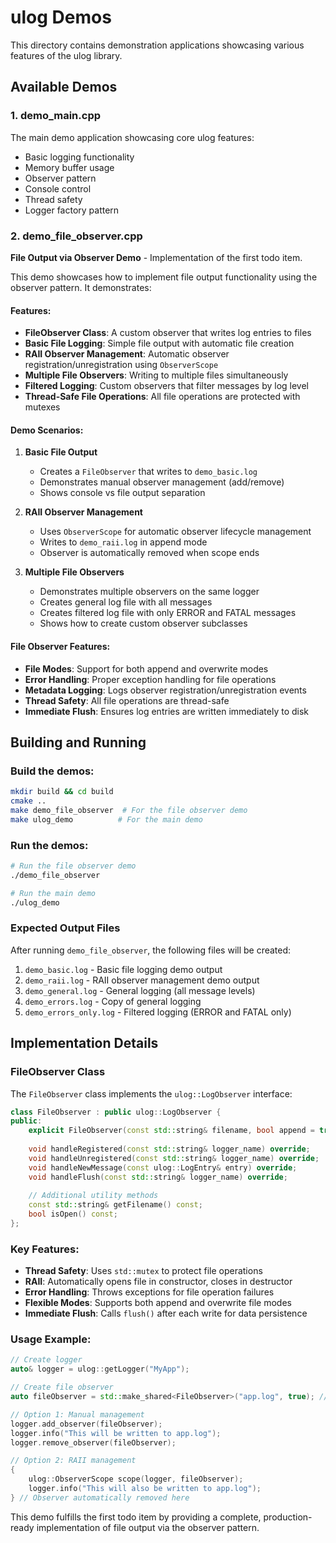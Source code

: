 # ulog Demos

This directory contains demonstration applications showcasing various features of the ulog library.

## Available Demos

### 1. demo_main.cpp
The main demo application showcasing core ulog features:
- Basic logging functionality
- Memory buffer usage
- Observer pattern
- Console control
- Thread safety
- Logger factory pattern

### 2. demo_file_observer.cpp
**File Output via Observer Demo** - Implementation of the first todo item.

This demo showcases how to implement file output functionality using the observer pattern. It demonstrates:

#### Features:
- **FileObserver Class**: A custom observer that writes log entries to files
- **Basic File Logging**: Simple file output with automatic file creation
- **RAII Observer Management**: Automatic observer registration/unregistration using `ObserverScope`
- **Multiple File Observers**: Writing to multiple files simultaneously
- **Filtered Logging**: Custom observers that filter messages by log level
- **Thread-Safe File Operations**: All file operations are protected with mutexes

#### Demo Scenarios:

1. **Basic File Output**
   - Creates a `FileObserver` that writes to `demo_basic.log`
   - Demonstrates manual observer management (add/remove)
   - Shows console vs file output separation

2. **RAII Observer Management**
   - Uses `ObserverScope` for automatic observer lifecycle management
   - Writes to `demo_raii.log` in append mode
   - Observer is automatically removed when scope ends

3. **Multiple File Observers**
   - Demonstrates multiple observers on the same logger
   - Creates general log file with all messages
   - Creates filtered log file with only ERROR and FATAL messages
   - Shows how to create custom observer subclasses

#### File Observer Features:

- **File Modes**: Support for both append and overwrite modes
- **Error Handling**: Proper exception handling for file operations
- **Metadata Logging**: Logs observer registration/unregistration events
- **Thread Safety**: All file operations are thread-safe
- **Immediate Flush**: Ensures log entries are written immediately to disk

## Building and Running

### Build the demos:
```bash
mkdir build && cd build
cmake ..
make demo_file_observer  # For the file observer demo
make ulog_demo          # For the main demo
```

### Run the demos:
```bash
# Run the file observer demo
./demo_file_observer

# Run the main demo
./ulog_demo
```

### Expected Output Files

After running `demo_file_observer`, the following files will be created:

1. `demo_basic.log` - Basic file logging demo output
2. `demo_raii.log` - RAII observer management demo output  
3. `demo_general.log` - General logging (all message levels)
4. `demo_errors.log` - Copy of general logging 
5. `demo_errors_only.log` - Filtered logging (ERROR and FATAL only)

## Implementation Details

### FileObserver Class

The `FileObserver` class implements the `ulog::LogObserver` interface:

```cpp
class FileObserver : public ulog::LogObserver {
public:
    explicit FileObserver(const std::string& filename, bool append = true);
    
    void handleRegistered(const std::string& logger_name) override;
    void handleUnregistered(const std::string& logger_name) override;
    void handleNewMessage(const ulog::LogEntry& entry) override;
    void handleFlush(const std::string& logger_name) override;
    
    // Additional utility methods
    const std::string& getFilename() const;
    bool isOpen() const;
};
```

### Key Features:

- **Thread Safety**: Uses `std::mutex` to protect file operations
- **RAII**: Automatically opens file in constructor, closes in destructor
- **Error Handling**: Throws exceptions for file operation failures
- **Flexible Modes**: Supports both append and overwrite file modes
- **Immediate Flush**: Calls `flush()` after each write for data persistence

### Usage Example:

```cpp
// Create logger
auto& logger = ulog::getLogger("MyApp");

// Create file observer
auto fileObserver = std::make_shared<FileObserver>("app.log", true); // append mode

// Option 1: Manual management
logger.add_observer(fileObserver);
logger.info("This will be written to app.log");
logger.remove_observer(fileObserver);

// Option 2: RAII management
{
    ulog::ObserverScope scope(logger, fileObserver);
    logger.info("This will also be written to app.log");
} // Observer automatically removed here
```

This demo fulfills the first todo item by providing a complete, production-ready implementation of file output via the observer pattern.
